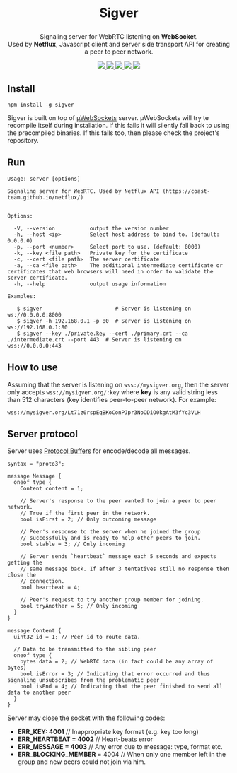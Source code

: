 # <p align="center">Sigver</p>
<p align="center">
Signaling server for WebRTC listening on <strong style="font-weight: bold">WebSocket</strong>.
<br />Used by <strong style="font-weight: bold">Netflux</strong>, Javascript client and server side transport API for creating a peer to peer network.
<p>
<p align="center">
  <a href="https://www.npmjs.com/package/sigver" target="_blank">
    <img src="https://img.shields.io/npm/v/sigver.svg?style=flat-square" />
  </a>
  <a href="">
    <img src="https://img.shields.io/node/v/sigver.svg?style=flat-square" />
  </a>
  <a href="https://travis-ci.org/coast-team/sigver" target="_blank">
    <img src="https://travis-ci.org/coast-team/sigver.svg?branch=master&style=flat-square" />
  </a>
  <a href="https://github.com/semantic-release/semantic-release" target="_blank">
    <img src="https://img.shields.io/badge/%20%20%F0%9F%93%A6%F0%9F%9A%80-semantic--release-e10079.svg?style=flat-square" />
  </a>
  <a href="http://commitizen.github.io/cz-cli" target="_blank">
    <img src="https://img.shields.io/badge/commitizen-friendly-brightgreen.svg?style=flat-square" />
  </a>
<p>

## Install
```shell
npm install -g sigver
```

Sigver is built on top of [µWebSockets](https://github.com/uNetworking/uWebSockets) server. µWebSockets will try te recompile itself during installation. If this fails it will silently fall back to using the precompiled binaries. If this fails too, then please check the project's repository.

## Run
```shell
Usage: server [options]

Signaling server for WebRTC. Used by Netflux API (https://coast-team.github.io/netflux/)


Options:

  -V, --version           output the version number
  -h, --host <ip>         Select host address to bind to. (default: 0.0.0.0)
  -p, --port <number>     Select port to use. (default: 8000)
  -k, --key <file path>   Private key for the certificate
  -c, --cert <file path>  The server certificate
  -a, --ca <file path>    The additional intermediate certificate or certificates that web browsers will need in order to validate the server certificate.
  -h, --help              output usage information

Examples:

   $ sigver                       # Server is listening on ws://0.0.0.0:8000
   $ sigver -h 192.168.0.1 -p 80  # Server is listening on ws://192.168.0.1:80
   $ sigver --key ./private.key --cert ./primary.crt --ca ./intermediate.crt --port 443  # Server is listening on wss://0.0.0.0:443
```

## How to use
Assuming that the server is listening on `wss://mysigver.org`, then the server only accepts
`wss://mysigver.org/:key` where **key** is any valid string less than 512 characters (key identifies peer-to-peer network). For example:

`wss://mysigver.org/Lt71z0rspEqBKoConPJpr3NoODiO0kgAtM3fYc3VLH`



## Server protocol
Server uses [Protocol Buffers](https://developers.google.com/protocol-buffers/) for encode/decode all messages.

```
syntax = "proto3";

message Message {
  oneof type {
    Content content = 1;

    // Server's response to the peer wanted to join a peer to peer network.
    // True if the first peer in the network.
    bool isFirst = 2; // Only outcoming message

    // Peer's response to the server when he joined the group
    // successfully and is ready to help other peers to join.
    bool stable = 3; // Only incoming

    // Server sends `heartbeat` message each 5 seconds and expects getting the
    // same message back. If after 3 tentatives still no response then close the
    // connection.
    bool heartbeat = 4;

    // Peer's request to try another group member for joining.
    bool tryAnother = 5; // Only incoming
  }
}

message Content {
  uint32 id = 1; // Peer id to route data.

  // Data to be transmitted to the sibling peer
  oneof type {
    bytes data = 2; // WebRTC data (in fact could be any array of bytes)
    bool isError = 3; // Indicating that error occurred and thus signaling unsubscribes from the problematic peer
    bool isEnd = 4; // Indicating that the peer finished to send all data to another peer
  }
}
```

Server may close the socket with the following codes:

- **ERR_KEY: 4001**               // Inappropriate key format (e.g. key too long)
- **ERR_HEARTBEAT = 4002**        // Heart-beats error
- **ERR_MESSAGE = 4003**          // Any error due to message: type, format etc.
- **ERR_BLOCKING_MEMBER** = 4004  // When only one member left in the group and new peers could not join via him.
